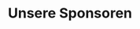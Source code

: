 ---
layout: page
title: Sponsoren
gallery: sponsors_gallery
hero_height: is-small
title: Unsere Sponsoren
---